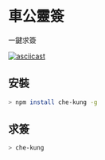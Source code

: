 # 車公靈簽

一鍵求簽

[![asciicast](https://asciinema.org/a/EPo7uB3vwVNcpcRXTaaYO9PrR.svg)](https://asciinema.org/a/EPo7uB3vwVNcpcRXTaaYO9PrR)

## 安裝

```sh
> npm install che-kung -g
```

## 求簽

```sh
> che-kung
```
